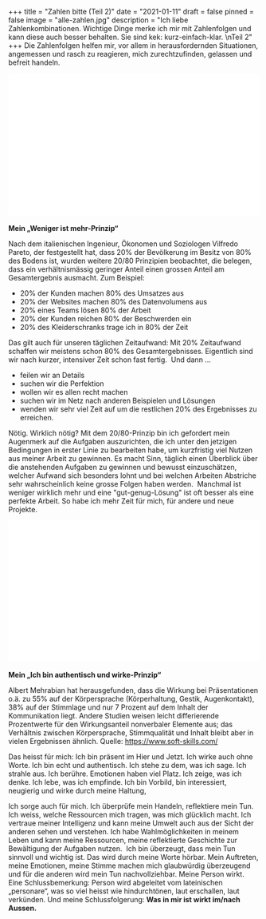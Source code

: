 +++
title = "Zahlen bitte (Teil 2)"
date = "2021-01-11"
draft = false
pinned = false
image = "alle-zahlen.jpg"
description = "Ich liebe Zahlenkombinationen. Wichtige Dinge merke ich mir mit Zahlenfolgen und kann diese auch besser behalten. Sie sind kek: kurz-einfach-klar. \nTeil 2"
+++
Die Zahlenfolgen helfen mir, vor allem in herausfordernden Situationen, angemessen und rasch zu reagieren, mich zurechtzufinden, gelassen und befreit handeln.

![](20-80.gif)

**Mein „Weniger ist mehr-Prinzip“** 

Nach dem italienischen Ingenieur, Ökonomen und Soziologen Vilfredo Pareto, der festgestellt hat, dass 20% der Bevölkerung im Besitz von 80% des Bodens ist, wurden weitere 20/80 Prinzipien beobachtet, die belegen, dass ein verhältnismässig geringer Anteil einen grossen Anteil am Gesamtergebnis ausmacht. Zum Beispiel:

* 20% der Kunden machen 80% des Umsatzes aus
* 20% der Websites machen 80% des Datenvolumens aus
* 20% eines Teams lösen 80% der Arbeit
* 20% der Kunden reichen 80% der Beschwerden ein
* 20% des Kleiderschranks trage ich in 80% der Zeit

Das gilt auch für unseren täglichen Zeitaufwand: Mit 20% Zeitaufwand schaffen wir meistens schon 80% des Gesamtergebnisses. Eigentlich sind wir nach kurzer, intensiver Zeit schon fast fertig. 
Und dann …

* feilen wir an Details
* suchen wir die Perfektion
* wollen wir es allen recht machen
* suchen wir im Netz nach anderen Beispielen und Lösungen
* wenden wir sehr viel Zeit auf um die restlichen 20% des Ergebnisses zu erreichen.

Nötig. Wirklich nötig?
Mit dem 20/80-Prinzip bin ich gefordert mein Augenmerk auf die Aufgaben auszurichten, die ich unter den jetzigen Bedingungen in erster Linie zu bearbeiten habe, um kurzfristig viel Nutzen aus meiner Arbeit zu gewinnen. Es macht Sinn, täglich einen Überblick über die anstehenden Aufgaben zu gewinnen und bewusst einzuschätzen, welcher Aufwand sich besonders lohnt und bei welchen Arbeiten Abstriche sehr wahrscheinlich keine grosse Folgen haben werden. 
Manchmal ist weniger wirklich mehr und eine "gut-genug-Lösung" ist oft besser als eine perfekte Arbeit. So habe ich mehr Zeit für mich, für andere und neue Projekte.

![](55-38-7-2.gif)

**Mein „Ich bin authentisch und wirke-Prinzip“**

Albert Mehrabian hat herausgefunden, dass die Wirkung bei Präsentationen o.ä. zu 55% auf der Körpersprache (Körperhaltung, Gestik, Augenkontakt), 38% auf der Stimmlage und nur 7 Prozent auf dem Inhalt der Kommunikation liegt. Andere Studien weisen leicht differierende Prozentwerte für den Wirkungsanteil nonverbaler Elemente aus; das Verhältnis zwischen Körpersprache, Stimmqualität und Inhalt bleibt aber in vielen Ergebnissen ähnlich. Quelle: <https://www.soft-skills.com/>  

Das heisst für mich: Ich bin präsent im Hier und Jetzt. Ich wirke auch ohne Worte. Ich bin echt und authentisch. Ich stehe zu dem, was ich sage. Ich strahle aus. Ich berühre. Emotionen haben viel Platz. Ich zeige, was ich denke. Ich lebe, was ich empfinde. Ich bin Vorbild, bin interessiert, neugierig und wirke durch meine Haltung,

Ich sorge auch für mich. Ich überprüfe mein Handeln, reflektiere mein Tun. Ich weiss, welche Ressourcen mich tragen, was mich glücklich macht. Ich vertraue meiner Intelligenz und kann meine Umwelt auch aus der Sicht der anderen sehen und verstehen.
Ich habe Wahlmöglichkeiten in meinem Leben und kann meine Ressourcen, meine reflektierte Geschichte zur Bewältigung der Aufgaben nutzen. 
Ich bin überzeugt, dass mein Tun sinnvoll und wichtig ist. Das wird durch meine Worte hörbar. Mein Auftreten, meine Emotionen, meine Stimme machen mich glaubwürdig überzeugend und für die anderen wird mein Tun nachvollziehbar.
Meine Person wirkt.
Eine Schlussbemerkung: Person wird abgeleitet vom lateinischen „personare“, was so viel heisst wie hindurchtönen, laut erschallen, laut verkünden.
Und meine Schlussfolgerung: **Was in mir ist wirkt im/nach Aussen.**